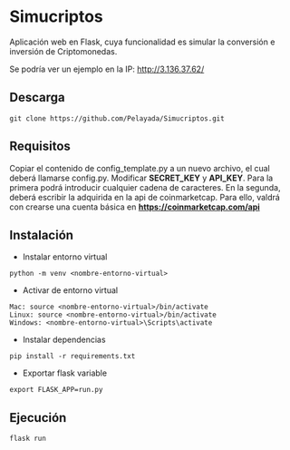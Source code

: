 # Simucriptos
Aplicación web en Flask, cuya funcionalidad es simular la conversión e inversión de Criptomonedas.

Se podría ver un ejemplo en la IP:  http://3.136.37.62/

## Descarga
```
git clone https://github.com/Pelayada/Simucriptos.git
```

## Requisitos
Copiar el contenido de config_template.py a un nuevo archivo, el cual deberá llamarse config.py.
Modificar __SECRET_KEY__ y __API_KEY__. Para la primera podrá introducir cualquier cadena de caracteres. En la segunda, deberá escribir la adquirida en la api de coinmarketcap. Para ello, valdrá con crearse una cuenta básica en __https://coinmarketcap.com/api__

## Instalación
* Instalar entorno virtual
```
python -m venv <nombre-entorno-virtual>
```
* Activar de entorno virtual
```
Mac: source <nombre-entorno-virtual>/bin/activate
Linux: source <nombre-entorno-virtual>/bin/activate
Windows: <nombre-entorno-virtual>\Scripts\activate

```
* Instalar dependencias
```
pip install -r requirements.txt
```
* Exportar flask variable
```
export FLASK_APP=run.py
```

## Ejecución

```
flask run
```
